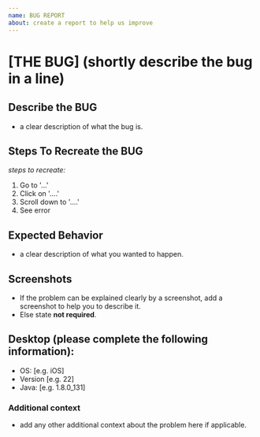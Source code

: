 ```yaml
---
name: BUG REPORT
about: create a report to help us improve
---
```

# [THE BUG] (shortly describe the bug in a line)
## Describe the BUG
- a clear description of what the bug is.

## Steps To Recreate the BUG
_steps to recreate:_
1. Go to '...'
2. Click on '....'
3. Scroll down to '....'
4. See error

## Expected Behavior
- a clear description of what you wanted to happen.

## Screenshots
- If the problem can be explained clearly by a screenshot, add a screenshot to help you to describe it.
- Else state **not required**.

## Desktop (please complete the following information):
 - OS: [e.g. iOS]
 - Version [e.g. 22]
 - Java: [e.g. 1.8.0_131]

### Additional context
- add any other additional context about the problem here if applicable.

